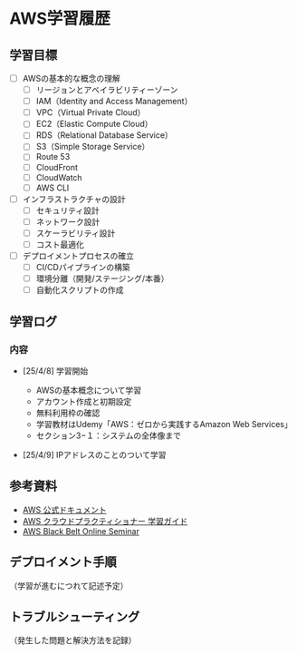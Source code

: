 # AWS学習履歴

## 学習目標
- [ ] AWSの基本的な概念の理解
  - [ ] リージョンとアベイラビリティーゾーン
  - [ ] IAM（Identity and Access Management）
  - [ ] VPC（Virtual Private Cloud）
  - [ ] EC2（Elastic Compute Cloud）
  - [ ] RDS（Relational Database Service）
  - [ ] S3（Simple Storage Service）
  - [ ] Route 53
  - [ ] CloudFront
  - [ ] CloudWatch
  - [ ] AWS CLI

- [ ] インフラストラクチャの設計
  - [ ] セキュリティ設計
  - [ ] ネットワーク設計
  - [ ] スケーラビリティ設計
  - [ ] コスト最適化

- [ ] デプロイメントプロセスの確立
  - [ ] CI/CDパイプラインの構築
  - [ ] 環境分離（開発/ステージング/本番）
  - [ ] 自動化スクリプトの作成

## 学習ログ

### 内容
- [25/4/8] 学習開始
  - AWSの基本概念について学習
  - アカウント作成と初期設定
  - 無料利用枠の確認
  - 学習教材はUdemy「AWS：ゼロから実践するAmazon Web Services」
  - セクション3−１：システムの全体像まで

- [25/4/9] IPアドレスのことのついて学習

## 参考資料
- [AWS 公式ドキュメント](https://docs.aws.amazon.com/)
- [AWS クラウドプラクティショナー 学習ガイド](https://aws.amazon.com/jp/certification/certified-cloud-practitioner/)
- [AWS Black Belt Online Seminar](https://aws.amazon.com/jp/aws-jp-introduction/aws-jp-webinar-service-cut/)

## デプロイメント手順
（学習が進むにつれて記述予定）

## トラブルシューティング
（発生した問題と解決方法を記録） 